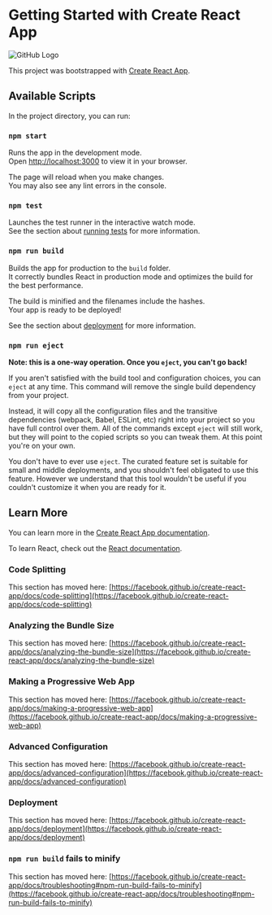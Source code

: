 # Getting Started with Create React App
![GitHub Logo](https://githubpurpose.s3.ap-south-1.amazonaws.com/Screenshot%202023-12-06%20at%202.36.58%E2%80%AFAM.jpeg?response-content-disposition=inline&X-Amz-Security-Token=IQoJb3JpZ2luX2VjEB4aCmFwLXNvdXRoLTEiRzBFAiEApu68SgBDlUErqpyKlX3Ul9MCR2wvDW5uqiUuf7fwejoCIBUI9WO8zXRTG3ufVBS8LjeSg%2FHiX%2FziJczSknzmpd7UKu0CCIf%2F%2F%2F%2F%2F%2F%2F%2F%2F%2FwEQARoMMzI2MTY0NDk1NjA2IgypaYbHLeGVySuyzCkqwQJFphsv42HGBzcXCwl2ASn4tfGhRggJeWoVHrQ%2F4XVC8mHKKloF5QKkGN2NUneImxUoF8rjs%2FKsxNe5EI%2Bm7%2F8odGqGnpAUZXV%2BhD%2Brdcwt4SPBbCShxx3MbuGL%2FHEyaay6lGpdh9w3q%2FLSyhZwy4BPrHOH2hQEpud8ga4skbj1%2FPQy1TOK7NzBLVhZOMcsz%2BhMoNrAs7C4aB8UWLKzsbvzKj%2FjExIG42AZg2HFCPeYY1XOzJCI5GBHsHBC3C3g8O5VSEqekdLSZwBGVmsdCn5zO6Wz81N0HSnsweRp2VAS7fIq5fbNRqAvk3IcuCcue9kH%2FDzstipN5JA8iuTI9acNo%2FyG8q2hL7QxrfQd7xQ40aHbuXl%2B0c%2FIrn3HKG3IVmx4dN48AUkQQl5ShLs1LXRIg8sNvj3%2B37o1lndh53jUSgEw3KTAqwY6swIcajbV3lGUj16DRHbUKOic9%2BVHGd6nfwM2CCLFezTKxtQGW65py8P6B%2F4JR14jEUPv2oGdktqmDqx0I1d91G6zIDV5PdIwvo9MFMk04BjKBQbQpX59EMZPuk4u063qc6KTVF%2FA9jHk7GG6arZGI81U4VdrCsme2ssyHGpu6AWcwt9I657B3JZ3NTDWR82%2BKyGk%2BYXPg4gYp39WZdTkAnIxu6uj%2FY%2FXXXZ6sRFWltNAJccAmtI6k8zFA0Y4ro2Xc%2Fvu8FW6W1EjHydmeF8utU5zVfP7%2BLrrkwcDU9YTp3Jdd2987tFW29IEoZMMqgsS3zWHjlqYmzBuQJLYXQZvzOnBa%2B8t8gFsWuAJd0suWlIx%2BI4ZXZKbHSYnQ9ngKpuAjlufnwJ5qiv1ElrlgmizClZ2oEkd&X-Amz-Algorithm=AWS4-HMAC-SHA256&X-Amz-Date=20231206T062338Z&X-Amz-SignedHeaders=host&X-Amz-Expires=300&X-Amz-Credential=ASIAUX4HLHT3FKK45FPB%2F20231206%2Fap-south-1%2Fs3%2Faws4_request&X-Amz-Signature=953c6d89673ab6be8ddac9463891daf1cb1179f03c7076afbda46d6c89210215)

This project was bootstrapped with [Create React App](https://github.com/facebook/create-react-app).

## Available Scripts

In the project directory, you can run:

### `npm start`

Runs the app in the development mode.\
Open [http://localhost:3000](http://localhost:3000) to view it in your browser.

The page will reload when you make changes.\
You may also see any lint errors in the console.

### `npm test`

Launches the test runner in the interactive watch mode.\
See the section about [running tests](https://facebook.github.io/create-react-app/docs/running-tests) for more information.

### `npm run build`

Builds the app for production to the `build` folder.\
It correctly bundles React in production mode and optimizes the build for the best performance.

The build is minified and the filenames include the hashes.\
Your app is ready to be deployed!

See the section about [deployment](https://facebook.github.io/create-react-app/docs/deployment) for more information.

### `npm run eject`

**Note: this is a one-way operation. Once you `eject`, you can't go back!**

If you aren't satisfied with the build tool and configuration choices, you can `eject` at any time. This command will remove the single build dependency from your project.

Instead, it will copy all the configuration files and the transitive dependencies (webpack, Babel, ESLint, etc) right into your project so you have full control over them. All of the commands except `eject` will still work, but they will point to the copied scripts so you can tweak them. At this point you're on your own.

You don't have to ever use `eject`. The curated feature set is suitable for small and middle deployments, and you shouldn't feel obligated to use this feature. However we understand that this tool wouldn't be useful if you couldn't customize it when you are ready for it.

## Learn More

You can learn more in the [Create React App documentation](https://facebook.github.io/create-react-app/docs/getting-started).

To learn React, check out the [React documentation](https://reactjs.org/).

### Code Splitting

This section has moved here: [https://facebook.github.io/create-react-app/docs/code-splitting](https://facebook.github.io/create-react-app/docs/code-splitting)

### Analyzing the Bundle Size

This section has moved here: [https://facebook.github.io/create-react-app/docs/analyzing-the-bundle-size](https://facebook.github.io/create-react-app/docs/analyzing-the-bundle-size)

### Making a Progressive Web App

This section has moved here: [https://facebook.github.io/create-react-app/docs/making-a-progressive-web-app](https://facebook.github.io/create-react-app/docs/making-a-progressive-web-app)

### Advanced Configuration

This section has moved here: [https://facebook.github.io/create-react-app/docs/advanced-configuration](https://facebook.github.io/create-react-app/docs/advanced-configuration)

### Deployment

This section has moved here: [https://facebook.github.io/create-react-app/docs/deployment](https://facebook.github.io/create-react-app/docs/deployment)

### `npm run build` fails to minify

This section has moved here: [https://facebook.github.io/create-react-app/docs/troubleshooting#npm-run-build-fails-to-minify](https://facebook.github.io/create-react-app/docs/troubleshooting#npm-run-build-fails-to-minify)
